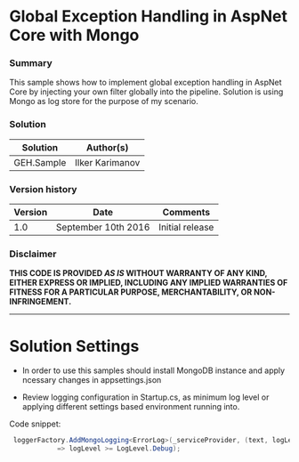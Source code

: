 # Global Exception Handling in AspNet Core with Mongo #

### Summary ###
This sample shows how to implement global exception handling in AspNet Core by injecting your own filter globally into the pipeline. Solution is using Mongo as log store for the purpose of my scenario.

### Solution ###
Solution | Author(s)
---------|----------
GEH.Sample | Ilker Karimanov

### Version history ###
Version  | Date | Comments
---------| -----| --------
1.0  | September 10th 2016 | Initial release

### Disclaimer ###
**THIS CODE IS PROVIDED *AS IS* WITHOUT WARRANTY OF ANY KIND, EITHER EXPRESS OR IMPLIED, INCLUDING ANY IMPLIED WARRANTIES OF FITNESS FOR A PARTICULAR PURPOSE, MERCHANTABILITY, OR NON-INFRINGEMENT.**


----------

# Solution Settings #
* In order to use this samples should install MongoDB instance and apply ncessary changes in appsettings.json

* Review logging configuration in Startup.cs, as minimum log level or applying different settings based environment running into.

Code snippet:
```C#
 loggerFactory.AddMongoLogging<ErrorLog>(_serviceProvider, (text, logLevel) 
            => logLevel >= LogLevel.Debug);

```


